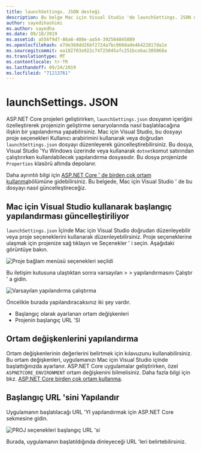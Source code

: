 ```yaml
---
title: launchSettings. JSON desteği
description: Bu belge Mac için Visual Studio 'de launchSettings. JSON desteğini içerir
author: sayedihashimi
ms.author: sayedha
ms.date: 09/18/2019
ms.assetid: a556f9d7-86a8-408e-aa54-392584845889
ms.openlocfilehash: e7de368dd26bf2724a7bc060dade46422817da1e
ms.sourcegitcommit: ea182703e922c74725045afc251bcebac305068a
ms.translationtype: MT
ms.contentlocale: tr-TR
ms.lasthandoff: 09/24/2019
ms.locfileid: "71213761"
---
```

# <a name="launchsettingsjson"></a>launchSettings. JSON

ASP.NET Core projeleri geliştirirken, `launchSettings.json` dosyanın içeriğini özelleştirerek projenizin geliştirme senaryolarında nasıl başlatılacağına ilişkin bir yapılandırma yapabilirsiniz. Mac için Visual Studio, bu dosyayı proje seçenekleri Kullanıcı arabirimini kullanarak veya doğrudan `launchSettings.json` dosyayı düzenleyerek güncelleştirebilirsiniz. Bu dosya, Visual Studio 'Yu Windows üzerinde veya kullanarak `dotnet`komut satırından çalıştırırken kullanılabilecek yapılandırma dosyasıdır. Bu dosya projenizde `Properties` klasörü altında depolanır.

Daha ayrıntılı bilgi için [ASP.NET Core ' de birden çok ortam kullanma](https://docs.microsoft.com/aspnet/core/fundamentals/environments)bölümüne gidebilirsiniz. Bu belgede, Mac için Visual Studio ' de bu dosyayı nasıl güncelleştireceğiz.

## <a name="updating-start-configuration-using-visual-studio-for-mac"></a>Mac için Visual Studio kullanarak başlangıç yapılandırması güncelleştiriliyor

`launchSettings.json` İçinde Mac için Visual Studio doğrudan düzenleyebilir veya proje seçeneklerini kullanarak düzenleyebilirsiniz. Proje seçeneklerine ulaşmak için projenize sağ tıklayın ve Seçenekler ' i seçin. Aşağıdaki görüntüye bakın.

![Proje bağlam menüsü seçenekleri seçildi](media/vsmac-ctx-proj-options.png)

Bu iletişim kutusuna ulaştıktan sonra varsayılan > > yapılandırmasını Çalıştır ' a gidin.

![Varsayılan yapılandırma çalıştırma](media/vsmac-run-config-default.png)

Öncelikle burada yapılandıracaksınız iki şey vardır.

 - Başlangıç olarak ayarlanan ortam değişkenleri
 - Projenin başlangıç URL 'SI

## <a name="configure-environment-variables"></a>Ortam değişkenlerini yapılandırma

Ortam değişkenlerinin değerlerini belirtmek için kılavuzunu kullanabilirsiniz. Bu ortam değişkenleri, uygulamanızı Mac için Visual Studio içinde başlattığınızda ayarlanır. ASP.NET Core uygulamalar geliştirirken, özel `ASPNETCORE_ENVIRONMENT` ortam değişkenini bilmelisiniz. Daha fazla bilgi için bkz. [ASP.NET Core birden çok ortam kullanma](https://docs.microsoft.com/aspnet/core/fundamentals/environments).


## <a name="configure-start-url"></a>Başlangıç URL 'sini Yapılandır

Uygulamanın başlatılacağı URL 'YI yapılandırmak için ASP.NET Core sekmesine gidin.

![PROJ seçenekleri başlangıç URL 'si](media/vsmac-run-config-default-aspnetcore.png)

Burada, uygulamanın başlatıldığında dinleyeceği URL 'leri belirtebilirsiniz.